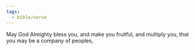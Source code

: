 ```yaml
---
tags:
  - bible/verse
---
```

May God Almighty bless you, and make you fruitful, and multiply you, that you may be a company of peoples,
